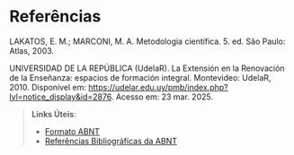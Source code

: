 # Referências

LAKATOS, E. M.; MARCONI, M. A. Metodologia científica. 5. ed. São Paulo: Atlas, 2003.

UNIVERSIDAD DE LA REPÚBLICA (UdelaR). La Extensión en la Renovación de la Enseñanza: espacios de formación integral. Montevideo: UdelaR, 2010. Disponível em: https://udelar.edu.uy/pmb/index.php?lvl=notice_display&id=2876. Acesso em: 23 mar. 2025.

> **Links Úteis**:
> - [Formato ABNT](https://www.normastecnicas.com/abnt/trabalhos-academicos/referencias/)
> - [Referências Bibliográficas da ABNT](https://comunidade.rockcontent.com/referencia-bibliografica-abnt/)
